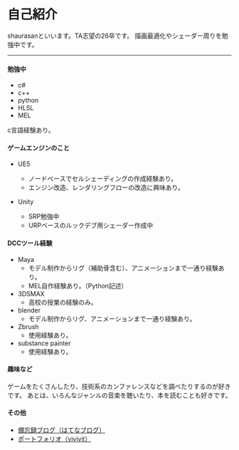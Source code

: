 # 自己紹介

shaurasanといいます。TA志望の26卒です。
描画最適化やシェーダー周りを勉強中です。

---
<!-- Ctrl+/で注釈文切り替え -->
#### 勉強中
 - c#
 - c++
 - python
 - HLSL
 - MEL

 c言語経験あり。


#### ゲームエンジンのこと

 - UE5
    - ノードベースでセルシェーディングの作成経験あり。
    -  エンジン改造、レンダリングフローの改造に興味あり。

 - Unity
    - SRP勉強中
    - URPベースのルックデブ用シェーダー作成中

#### DCCツール経験

- Maya
    - モデル制作からリグ（補助骨含む）、アニメーションまで一通り経験あり。
    - MEL自作経験あり。（Python記述）
- 3DSMAX
    - 高校の授業の経験のみ。
- blender
    - モデル制作からリグ、アニメーションまで一通り経験あり。
- Zbrush
    - 使用経験あり。
- substance painter
    - 使用経験あり。

#### 趣味など

ゲームをたくさんしたり、技術系のカンファレンスなどを調べたりするのが好きです。
あとは、いろんなジャンルの音楽を聴いたり、本を読むことも好きです。

#### その他
 - [備忘録ブログ（はてなブログ）](https://shaurasan.hatenablog.com/)
 - [ポートフォリオ（vivivit）](https://www.vivivit.com/yamamoto_ryuga)

